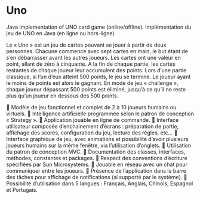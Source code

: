 Uno
===

Java implementation of UNO card game (online/offline). 
Implémentation du jeu de UNO en Java (en ligne ou hors-ligne)


Le « Uno » est un jeu de cartes pouvant se jouer à partir de deux personnes. 
Chacune commence avec sept cartes en main, le but étant de s’en débarrasser avant les autres joueurs. 
Les cartes ont une valeur en point, allant de zéro à cinquante. 
A la fin de chaque partie, les cartes restantes de chaque joueur leur accumulent des points. 
Lors d’une partie classique, si l’un d’eux atteint 500 points, le jeu se termine. 
Le joueur ayant le moins de points est alors le gagnant. 
En mode de jeu « challenge », chaque joueur dépassant 500 points est éliminé, jusqu’à ce qu’il ne reste plus qu’un joueur en dessous des 500 points.


 Modèle de jeu fonctionnel et complet de 2 à 10 joueurs humains ou virtuels.
 Intelligence artificielle programmée selon le patron de conception « Strategy ».
 Application jouable en ligne de commande.
 Interface utilisateur composée d’enchainement d’écrans : préparation de partie, affichage des scores, configuration du jeu, lecture des règles, etc…
 Interface graphique de jeu, avec animations et possibilité d’avoir plusieurs joueurs humains sur la même fenêtre, via l’utilisation d’onglets.
 Utilisation du patron de conception MVC.
 Documentation des classes, interfaces, méthodes, constantes et packages.
 Respect des conventions d’écriture spécifiées par Sun Microsystems.
 Jouable en réseau avec un chat pour communiquer entre les joueurs.
 Présence de l’application dans la barre des tâches pour affichage de notifications (si supporté par le système).
 Possibilité d’utilisation dans 5 langues : Français, Anglais, Chinois, Espagnol et Portugais.
